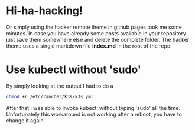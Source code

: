 # Hi-ha-hacking!

Or simply using the hacker remote theme in github pages took me some minutes. In case you have already some posts available in your repository just save them somewhere else and delete the complete folder. The hacker theme uses a single markdown file __index.md__ in the root of the repo.

# Use kubectl without 'sudo' 

By simply looking at the output I had to do a
```bash
chmod +r /etc/rancher/k3s/k3s.yml'
```
After that I was able to invoke kubectl without typing 'sudo' all the time.  
Unfortunately this workaround is not working after a reboot, you have to change it again.
